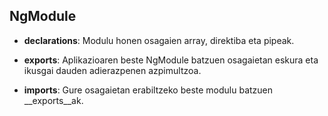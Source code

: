 ## NgModule

- **declarations**: Modulu honen osagaien array, direktiba eta pipeak.

- **exports**: Aplikazioaren beste NgModule batzuen osagaietan eskura eta ikusgai dauden adierazpenen azpimultzoa.

- **imports**: Gure osagaietan erabiltzeko beste modulu batzuen __exports__ak. 

